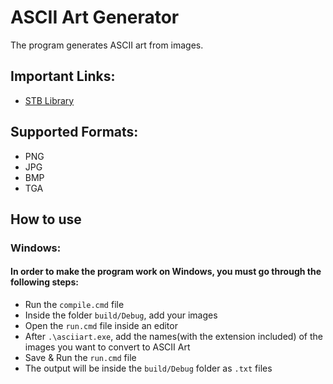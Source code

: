 ASCII Art Generator
============================================

The program generates ASCII art from images. 

## Important Links:
-  [STB Library](https://github.com/nothings/stb)


## Supported Formats:
- PNG
- JPG
- BMP
- TGA 

## How to use

### Windows:
#### In order to make the program work on Windows, you must go through the following steps:
- Run the `compile.cmd` file
- Inside the folder `build/Debug`, add your images
- Open the `run.cmd` file inside an editor
- After `.\asciiart.exe`, add the names(with the extension included) of the images you want to convert to ASCII Art
- Save & Run the `run.cmd` file
- The output will be inside the `build/Debug` folder as `.txt` files

